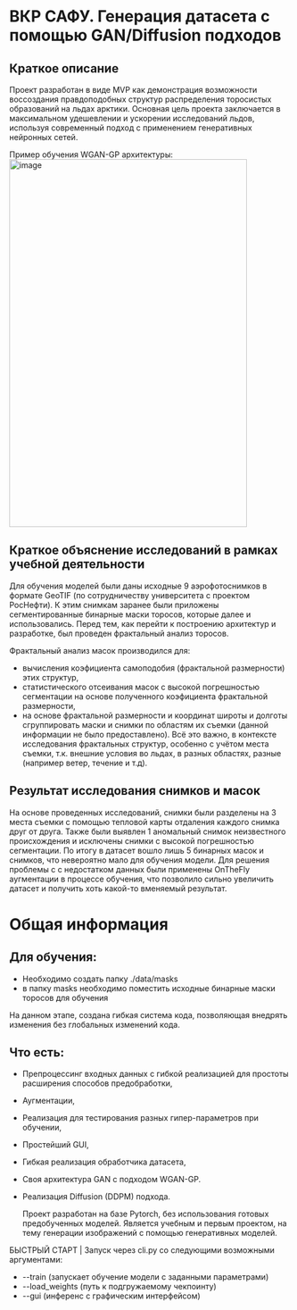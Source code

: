 # ВКР САФУ. Генерация датасета с помощью GAN/Diffusion подходов

## Краткое описание
Проект разработан в виде MVP как демонстрация возможности воссоздания правдоподобных структур распределения торосистых образований на льдах арктики. Основная цель проекта заключается в максимальном удешевлении и ускорении исследований льдов, используя современный подход с применением генеративных нейронных сетей.

Пример обучения WGAN-GP архитектуры:
<img width="426" height="659" alt="image" src="https://github.com/user-attachments/assets/8d34e68b-10ac-44df-813c-8a80014735e6" />

## Краткое объяснение исследований в рамках учебной деятельности
Для обучения моделей были даны исходные 9 аэрофотоснимков в формате GeoTIF (по сотрудничеству университета с проектом РосНефти). К этим снимкам заранее были приложены сегментированные бинарные маски торосов, которые далее и использовались. Перед тем, как перейти к построению архитектур и разработке, был проведен фрактальный анализ торосов. 

Фрактальный анализ масок производился для:
- вычисления коэфициента самоподобия (фрактальной размерности) этих структур,
- статистического отсеивания масок с высокой погрешностью сегментации на основе полученного коэфициента фрактальной размерности,
- на основе фрактальной размерности и координат широты и долготы сгруппировать маски и снимки по областям их съемки (данной информации не было предоставлено).
Всё это важно, в контексте исследования фрактальных структур, особенно с учётом места съемки, т.к. внешние условия во льдах, в разных областях, разные (например ветер, течение и т.д).

## Результат исследования снимков и масок
На основе проведенных исследований, снимки были разделены на 3 места съемки с помощью тепловой карты отдаления каждого снимка друг от друга. Также были выявлен 1 аномальный снимок неизвестного происхождения и исключены снимки с высокой погрешностью сегментации. По итогу в датасет вошло лишь 5 бинарных масок и снимков, что невероятно мало для обучения модели. 
Для решения проблемы с с недостатком данных были применены OnTheFly аугментации в процессе обучения, что позволило сильно увеличить датасет и получить хоть какой-то вменяемый результат.

# Общая информация
## Для обучения:
- Необходимо создать папку ./data/masks
- в папку masks необходимо поместить исходные бинарные маски торосов для обучения

На данном этапе, создана гибкая система кода, позволяющая внедрять изменения без глобальных изменений кода.

## Что есть:
- Препроцессинг входных данных с гибкой реализацией для простоты расширения способов предобработки,
- Аугментации,
- Реализация для тестирования разных гипер-параметров при обучении,
- Простейший GUI,
- Гибкая реализация обработчика датасета,
- Своя архитектура GAN с подходом WGAN-GP.
- Реализация Diffusion (DDPM) подхода.

  Проект разработан на базе Pytorch, без использования готовых предобученных моделей.
  Является учебным и первым проектом, на тему генерации изображений с помощью генеративных моделей.
  

БЫСТРЫЙ СТАРТ | Запуск через cli.py со следующими возможными аргументами:
- --train (запускает обучение модели с заданными параметрами)
- --load_weights (путь к подгружаемому чекпоинту)
- --gui (инференс с графическим интерфейсом)
